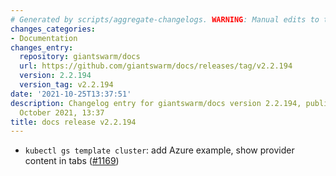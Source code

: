 ```yaml
---
# Generated by scripts/aggregate-changelogs. WARNING: Manual edits to this files will be overwritten.
changes_categories:
- Documentation
changes_entry:
  repository: giantswarm/docs
  url: https://github.com/giantswarm/docs/releases/tag/v2.2.194
  version: 2.2.194
  version_tag: v2.2.194
date: '2021-10-25T13:37:51'
description: Changelog entry for giantswarm/docs version 2.2.194, published on 25
  October 2021, 13:37
title: docs release v2.2.194
---
```


- `kubectl gs template cluster`: add Azure example, show provider content in tabs ([#1169](https://github.com/giantswarm/docs/pull/1169))
